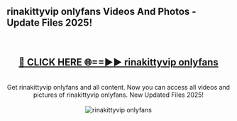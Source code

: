 <h2>rinakittyvip onlyfans Videos And Photos - Update Files 2025!</h2>
<br>
<div align="center">
<h2><a href="https://linkcuts.com/hfmhzwbr" rel="nofollow">🔴 CLICK HERE 🌐==►► rinakittyvip onlyfans</a></h2>
<br>
Get rinakittyvip onlyfans and all content. Now you can access all videos and pictures of rinakittyvip onlyfans. New Updated Files 2025!
<br>
<br>
<a href="https://linkcuts.com/hfmhzwbr" rel="nofollow" data-target="animated-image.originalLink"><img src="https://i.ibb.co.com/WyWwxjT/player-gif2.gif" alt="rinakittyvip onlyfans" style="max-width: 100%; display: inline-block;" data-target="animated-image.originalImage"></a>
</div>
<br>